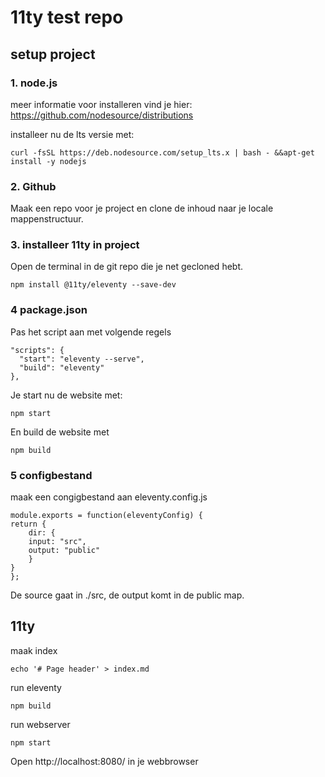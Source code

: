 # 11ty test repo

## setup project

### 1. node.js

meer informatie voor installeren vind je hier: https://github.com/nodesource/distributions

installeer nu de lts versie met:

    curl -fsSL https://deb.nodesource.com/setup_lts.x | bash - &&apt-get install -y nodejs
 
### 2. Github

Maak een repo voor je project en clone de inhoud naar je locale mappenstructuur.

### 3. installeer 11ty in project

Open de terminal in de git repo die je net gecloned hebt.

    npm install @11ty/eleventy --save-dev

### 4 package.json

Pas het script aan met volgende regels

    "scripts": {
      "start": "eleventy --serve",
      "build": "eleventy"
    },

Je start nu de website met:

    npm start

En build de website met

    npm build

### 5 configbestand

maak een congigbestand aan eleventy.config.js

    module.exports = function(eleventyConfig) {
    return {
        dir: {
        input: "src",
        output: "public"
        }
    }
    };

De source gaat in ./src, de output komt in de public map.

## 11ty

maak index

    echo '# Page header' > index.md

run eleventy

    npm build

run webserver

    npm start

Open http://localhost:8080/ in je webbrowser
